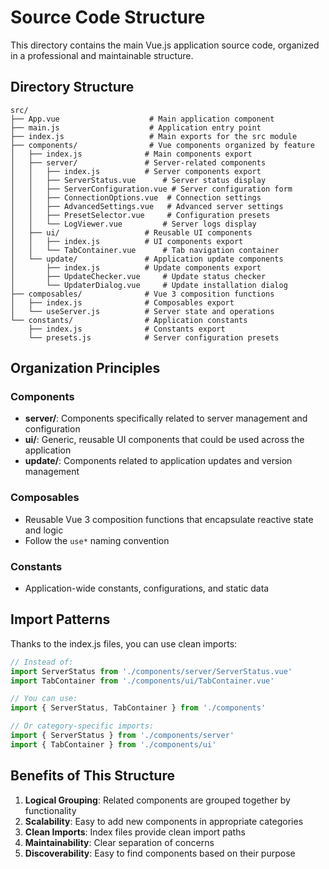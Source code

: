 # Source Code Structure

This directory contains the main Vue.js application source code, organized in a professional and maintainable structure.

## Directory Structure

```
src/
├── App.vue                    # Main application component
├── main.js                    # Application entry point
├── index.js                   # Main exports for the src module
├── components/                # Vue components organized by feature
│   ├── index.js              # Main components export
│   ├── server/               # Server-related components
│   │   ├── index.js          # Server components export
│   │   ├── ServerStatus.vue      # Server status display
│   │   ├── ServerConfiguration.vue # Server configuration form
│   │   ├── ConnectionOptions.vue  # Connection settings
│   │   ├── AdvancedSettings.vue   # Advanced server settings
│   │   ├── PresetSelector.vue     # Configuration presets
│   │   └── LogViewer.vue         # Server logs display
│   ├── ui/                   # Reusable UI components
│   │   ├── index.js          # UI components export
│   │   └── TabContainer.vue      # Tab navigation container
│   └── update/               # Application update components
│       ├── index.js          # Update components export
│       ├── UpdateChecker.vue     # Update status checker
│       └── UpdaterDialog.vue     # Update installation dialog
├── composables/              # Vue 3 composition functions
│   ├── index.js              # Composables export
│   └── useServer.js          # Server state and operations
└── constants/                # Application constants
    ├── index.js              # Constants export
    └── presets.js            # Server configuration presets
```

## Organization Principles

### Components
- **server/**: Components specifically related to server management and configuration
- **ui/**: Generic, reusable UI components that could be used across the application
- **update/**: Components related to application updates and version management

### Composables
- Reusable Vue 3 composition functions that encapsulate reactive state and logic
- Follow the `use*` naming convention

### Constants
- Application-wide constants, configurations, and static data

## Import Patterns

Thanks to the index.js files, you can use clean imports:

```javascript
// Instead of:
import ServerStatus from './components/server/ServerStatus.vue'
import TabContainer from './components/ui/TabContainer.vue'

// You can use:
import { ServerStatus, TabContainer } from './components'

// Or category-specific imports:
import { ServerStatus } from './components/server'
import { TabContainer } from './components/ui'
```

## Benefits of This Structure

1. **Logical Grouping**: Related components are grouped together by functionality
2. **Scalability**: Easy to add new components in appropriate categories
3. **Clean Imports**: Index files provide clean import paths
4. **Maintainability**: Clear separation of concerns
5. **Discoverability**: Easy to find components based on their purpose
